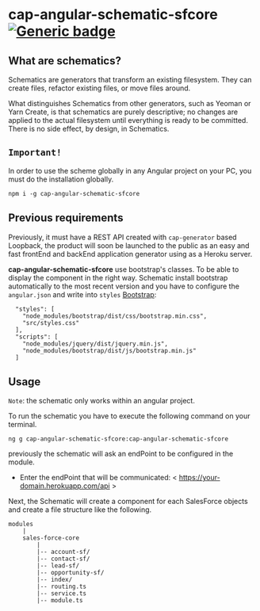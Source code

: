 # cap-angular-schematic-sfcore [![Generic badge](https://img.shields.io/badge/CAP-Active-<COLOR>.svg)](https://shields.io/)

## What are schematics?
Schematics are generators that transform an existing filesystem. They can create files, refactor existing files, or move files around.

What distinguishes Schematics from other generators, such as Yeoman or Yarn Create, is that schematics are purely descriptive; no changes are applied to the actual filesystem until everything is ready to be committed. There is no side effect, by design, in Schematics.

## **`Important!`**
In order to use the scheme globally in any Angular project on your PC, you must do the installation globally.
```
npm i -g cap-angular-schematic-sfcore
```

## **Previous requirements**

Previously, it must have a REST API created with `cap-generator` based Loopback, the product will soon be launched to the public as an easy and fast frontEnd and backEnd application generator using as a Heroku server.

**cap-angular-schematic-sfcore** use bootstrap's classes. To be able to display the component in the right way. Schematic install bootstrap automatically to the most recent version and you have to configure the `angular.json` and write into `styles` [Bootstrap](https://getbootstrap.com/docs/4.3/getting-started/download/):

```
  "styles": [
    "node_modules/bootstrap/dist/css/bootstrap.min.css",
    "src/styles.css"
  ],
  "scripts": [
    "node_modules/jquery/dist/jquery.min.js",
    "node_modules/bootstrap/dist/js/bootstrap.min.js"
  ]
```

## **Usage**
`Note`: the schematic only works within an angular project.

To run the schematic you have to execute the following command on your terminal.

```
ng g cap-angular-schematic-sfcore:cap-angular-schematic-sfcore
```

previously the schematic will ask an endPoint to be configured in the module.

* Enter the endPoint that will be communicated: < https://your-domain.herokuapp.com/api >
 
 Next, the Schematic will create a component for each SalesForce objects and create a file structure like the following.

```
modules
    |
    sales-force-core
        |  
        |-- account-sf/
        |-- contact-sf/
        |-- lead-sf/
        |-- opportunity-sf/
        |-- index/
        |-- routing.ts 
        |-- service.ts
        |-- module.ts
        
```